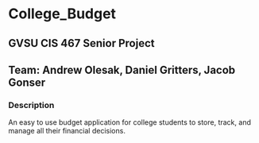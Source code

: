 # College_Budget

## GVSU CIS 467 Senior Project
## Team: Andrew Olesak, Daniel Gritters, Jacob Gonser

### Description
An easy to use budget application for college students to store, track, and manage all their financial decisions.
